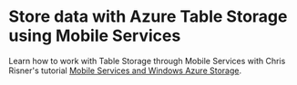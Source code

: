 <properties 
	pageTitle="Use Mobile Services to store data in Table Storage | Mobile Services" 
	description="Learn how to use Mobile Services to store data in Table Storage." 
	documentationCenter="" 
	authors="ysxu" 
	writer="yuaxu" 
	services="mobile-services" 
	manager="dwrede" 
	editor=""/>

<tags 
	ms.service="mobile-services" 
	ms.workload="mobile" 
	ms.tgt_pltfrm="" 
	ms.devlang="dotnet" 
	ms.topic="article" 
	ms.date="09/23/2014" 
	ms.author="yuaxu"/>

# Store data with Azure Table Storage using Mobile Services

Learn how to work with Table Storage through Mobile Services with Chris Risner's tutorial [Mobile Services and Windows Azure Storage].

[Mobile Services and Windows Azure Storage]: http://chrisrisner.com/Mobile-Services-and-Windows-Azure-Storage